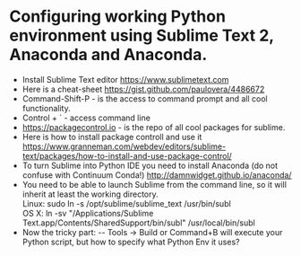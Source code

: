  # Configuring working Python environment using Sublime Text 2, Anaconda and Anaconda.
- Install Sublime Text editor https://www.sublimetext.com
- Here is a cheat-sheet https://gist.github.com/paulovera/4486672
- Command-Shift-P - is the access to command prompt and all cool functionality.
- Control + \` - access command line
- https://packagecontrol.io - is the repo of all cool packages for sublime.
- Here is how to install package controll and use it https://www.granneman.com/webdev/editors/sublime-text/packages/how-to-install-and-use-package-control/
- To turn Sublime into Python IDE you need to install Anaconda (do not confuse with Continuum Conda!) http://damnwidget.github.io/anaconda/
- You need to be able to launch Sublime from the command line, so it will inherit at least the working directory.   
Linux: sudo ln -s /opt/sublime/sublime_text /usr/bin/subl      
OS X: ln -sv "/Applications/Sublime Text.app/Contents/SharedSupport/bin/subl" /usr/local/bin/subl
- Now the tricky part:
-- Tools -> Build or Command+B will execute your Python script, but how to specify what Python Env it uses?
